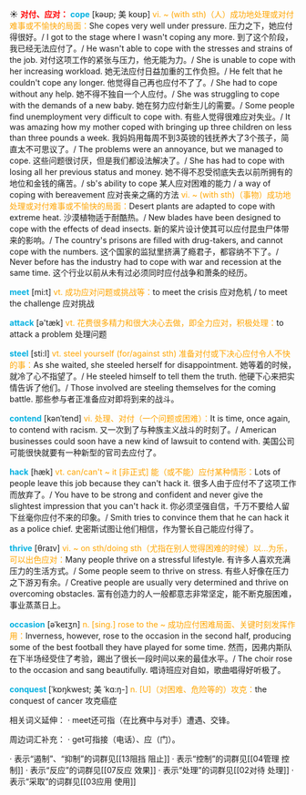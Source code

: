 ☀ <font color="red">**对付、应对：**</font>
<font color="sky blue">**cope**</font> [kəʊp; 美 koʊp]
<font color="orange">vi. ~ (with sth)（人）成功地处理或对付难事或不愉快的局面：</font>She copes very well under pressure. 压力之下，她应付得很好。/ I got to the stage where I wasn't coping any more. 到了这个阶段，我已经无法应付了。/ He wasn't able to cope with the stresses and strains of the job. 对付这项工作的紧张与压力，他无能为力。/ She is unable to cope with her increasing workload. 她无法应付日益加重的工作负担。/ He felt that he couldn't cope any longer. 他觉得自己再也应付不了了。/ She had to cope without any help. 她不得不独自一个人应付。/ She was struggling to cope with the demands of a new baby. 她在努力应付新生儿的需要。/ Some people find unemployment very difficult to cope with. 有些人觉得很难应对失业。/ It was amazing how my mother coped with bringing up three children on less than three pounds a week. 我妈妈用每周不到3英镑的钱抚养大了3个孩子，简直太不可思议了。/ The problems were an annoyance, but we managed to cope. 这些问题很讨厌，但是我们都设法解决了。/ She has had to cope with losing all her previous status and money. 她不得不忍受彻底失去以前所拥有的地位和金钱的痛苦。/ sb's ability to cope 某人应对困难的能力 / a way of coping with bereavement 应对丧亲之痛的方法 <font color="orange">vi. ~ (with sth)（事物）成功地处理或对付难事或不愉快的局面：</font>Desert plants are adapted to cope with extreme heat. 沙漠植物适于耐酷热。/ New blades have been designed to cope with the effects of dead insects. 新的桨片设计使其可以应付昆虫尸体带来的影响。/ The country's prisons are filled with drug-takers, and cannot cope with the numbers. 这个国家的监狱里挤满了瘾君子，都容纳不下了。/ Never before has the industry had to cope with war and recession at the same time. 这个行业以前从未有过必须同时应付战争和萧条的经历。

<font color="sky blue">**meet**</font> [mi:t] 
<font color="orange">vt. 成功应对问题或挑战等：</font>to meet the crisis 应对危机 / to meet the challenge 应对挑战

<font color="sky blue">**attack**</font> [ə'tæk] 
<font color="orange">vt. 花费很多精力和很大决心去做，即全力应对，积极处理：</font>to attack a problem 处理问题

<font color="sky blue">**steel**</font> [sti:l] 
<font color="orange">vt. steel yourself (for/against sth) 准备对付或下决心应付令人不快的事：</font>As she waited, she steeled herself for disappointment. 她等着的时候，就冷了心不指望了。/ He steeled himself to tell them the truth. 他硬下心来把实情告诉了他们。/ Those involved are steeling themselves for the coming battle. 那些参与者正准备应对即将到来的战斗。
           
<font color="sky blue">**contend**</font> [kənˈtend]
<font color="orange">vi. 处理、对付（一个问题或困难）：</font>It is time, once again, to contend with racism. 又一次到了与种族主义战斗的时刻了。/ American businesses could soon have a new kind of lawsuit to contend with. 美国公司可能很快就要有一种新型的官司去应付了。           

<font color="sky blue">**hack**</font> [hæk]
<font color="orange">vt. can/can't ~ it [非正式] 能（或不能）应付某种情形：</font>Lots of people leave this job because they can't hack it. 很多人由于应付不了这项工作而放弃了。/ You have to be strong and confident and never give the slightest impression that you can't hack it. 你必须坚强自信，千万不要给人留下丝毫你应付不来的印象。/ Smith tries to convince them that he can hack it as a police chief. 史密斯试图让他们相信，作为警长自己能应付得了。
          
<font color="sky blue">**thrive**</font> [θraɪv]
<font color="orange">vi. ~ on sth/doing sth（尤指在别人觉得困难的时候）以…为乐，可以出色应对：</font>Many people thrive on a stressful lifestyle. 有许多人喜欢充满压力的生活方式。/ Some people seem to thrive on stress. 有些人好像在压力之下游刃有余。/ Creative people are usually very determined and thrive on overcoming obstacles. 富有创造力的人一般都意志非常坚定，能不断克服困难，事业蒸蒸日上。
           
<font color="sky blue">**occasion**</font> [əˈkeɪʒn]
<font color="orange">n. [sing.] rose to the ~ 成功应付困难局面、关键时刻发挥作用：</font>Inverness, however, rose to the occasion in the second half, producing some of the best football they have played for some time. 然而，因弗内斯队在下半场经受住了考验，踢出了很长一段时间以来的最佳水平。/ The choir rose to the occasion and sang beautifully. 唱诗班应对自如，歌曲唱得好听极了。
           
<font color="sky blue">**conquest**</font> [ˈkɒŋkwest; 美 ˈkɑ:ŋ-]
<font color="orange">n. [U]（对困难、危险等的）攻克：</font>the conquest of cancer 攻克癌症

相关词义延伸：
· meet还可指（在比赛中与对手）遭遇、交锋。

周边词汇补充：
· get可指接（电话）、应（门）。

· 表示“遏制”、“抑制”的词群见[[13阻挡 阻止]]
· 表示“控制”的词群见[[04管理 控制]]
· 表示“反应”的词群见[[07反应 效果]]
· 表示“处理”的词群见[[02对待 处理]]
· 表示“采取”的词群见[[03应用 使用]]
